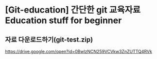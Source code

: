 [Git-education] 간단한 git 교육자료
Education stuff for beginner
======================

## 자료 다운로드하기(git-test.zip)
https://drive.google.com/open?id=0BwlzNCN259VCVkw3ZnZUTTQ4RVk
